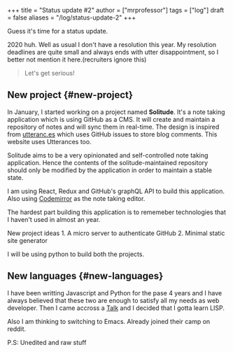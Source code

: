 +++
title = "Status update #2"
author = ["mrprofessor"]
tags = ["log"]
draft = false
aliases = "/log/status-update-2"
+++

Guess it's time for a status update.

2020 huh. Well as usual I don't have a resolution this year. My
resolution deadlines are quite small and always ends with utter
disappointment, so I better not mention it here.(recruiters ignore this)

> Let's get serious!


## **New project** {#new-project}

In January, I started working on a project named **Solitude**. It's a note
taking application which is using GitHub as a CMS. It will create and
maintain a repository of notes and will sync them in real-time. The
design is inspired from [utteranc.es](https://utteranc.es/) which uses
GitHub issues to store blog comments. This website uses Utterances too.

Solitude aims to be a very opinionated and self-controlled note taking
application. Hence the contents of the solitude-maintained repository
should only be modified by the application in order to maintain a stable
state.

I am using React, Redux and GitHub's graphQL API to build this
application. Also using [Codemirror](https://codemirror.net) as the
note taking editor.

The hardest part building this application is to rememeber technologies
that I haven't used in almost an year.

New project ideas 1. A micro server to authenticate GitHub 2. Minimal
static site generator

I will be using python to build both the projects.


## **New languages** {#new-languages}

I have been writting Javascript and Python for the pase 4 years and I
have always believed that these two are enough to satisfy all my needs
as web developer. Then I came accross a
[Talk](https://youtu.be/OyfBQmvr2Hc) and I decided that I gotta learn
LISP.

Also I am thinking to switching to Emacs. Already joined their camp on
reddit.

P.S: Unedited and raw stuff
